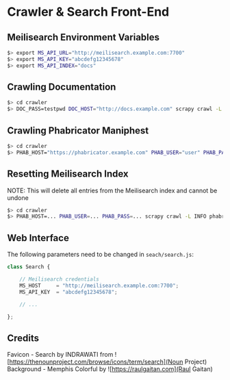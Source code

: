 # Crawler & Search Front-End

## Meilisearch Environment Variables

```bash
$> export MS_API_URL="http://meilisearch.example.com:7700"
$> export MS_API_KEY="abcdefg12345678"
$> export MS_API_INDEX="docs"
```

## Crawling Documentation

```bash
$> cd crawler
$> DOC_PASS=testpwd DOC_HOST="http://docs.example.com" scrapy crawl -L INFO docs
```

## Crawling Phabricator Maniphest

```bash
$> cd crawler
$> PHAB_HOST="https://phabricator.example.com" PHAB_USER="user" PHAB_PASS="passwd" scrapy crawl -L INFO phabricator
```

## Resetting Meilisearch Index

NOTE: This will delete all entries from the Meilisearch index and cannot be undone

```bash
$> cd crawler
$> PHAB_HOST=... PHAB_USER=... PHAB_PASS=... scrapy crawl -L INFO phabricator -a ms_clear_index=1
```

## Web Interface

The following parameters need to be changed in `seach/search.js`:

```javascript
class Search {

    // Meilisearch credentials
    MS_HOST     = "http://meilisearch.example.com:7700";
    MS_API_KEY  = "abcdefg12345678";

    // ...

};
```

## Credits

Favicon - Search by INDRAWATI from ![https://thenounproject.com/browse/icons/term/search](Noun Project)</a>
Background - Memphis Colorful by ![https://raulgaitan.com](Raul Gaitan)
